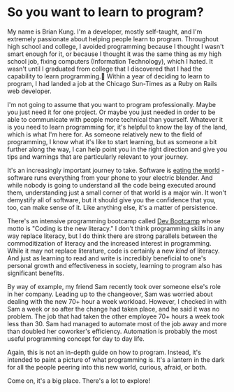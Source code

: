# So you want to learn to program?

My name is Brian Kung. I'm a developer, mostly self-taught, and I'm extremely passionate about helping people learn to program. Throughout high school and college, I avoided programming because I thought I wasn't smart enough for it, or because I thought it was the same thing as my high school job, fixing computers (Information Technology), which I hated. It wasn't until I graduated from college that I discovered that I had the capability to learn programming. Within a year of deciding to learn to program, I had landed a job at the Chicago Sun-Times as a Ruby on Rails web developer.

I'm not going to assume that you want to program professionally. Maybe you just need it for one project. Or maybe you just needed in order to be able to communicate with people more technical than yourself. Whatever it is you need to learn programming for, it's helpful to know the lay of the land, which is what I'm here for. As someone relatively new to the field of programming, I know what it's like to start learning, but as someone a bit further along the way, I can help point you in the right direction and give you tips and warnings that are particularly relevant to your journey.

It's an increasingly important journey to take. Software is [eating the world][software.nom(world)] - software runs everything from your phone to your electric blender. And while nobody is going to understand all the code being executed around them, understanding just a small corner of that world is a major win. It won't demystify all of software, but it should give you the confidence that you, too, can make sense of it. Like anything else, it's a matter of persistence.

There's an intensive programming bootcamp called [Dev Bootcamp][dbc] whose motto is "Coding is the new literacy." I don't think programming skills in any way replace literacy, but I do think there are strong parallels between the commoditization of literacy and the increased interest in programming. While it may not replace literature, code is certainly a new _kind_ of literacy. And just as learning to read and write is incredibly beneficial to one's personal growth and effectiveness in society, learning to program also has significant benefits.

By way of example, my friend Sam recently took over someone else's role in her company. Leading up to the changeover, Sam was worried about dealing with the new 70+ hour a week workload. However, I checked in with Sam a week or so after the change had taken place, and he said it was no problem. The job that had taken the other employee 70+ hours a week took less than 30. Sam had managed to automate most of the job away and more than doubled her coworker's efficiency. Automation is probably the most useful programming concept for day to day life.

Again, this is not an in-depth guide on how to program. Instead, it's intended to paint a picture of what programming is. It's a lantern in the dark for all the people peering into this new world, curious, afraid, or both.

Come on, it's a big place. There's a lot to explore!

[software.nom(world)]: http://online.wsj.com/news/articles/SB10001424053111903480904576512250915629460
[dbc]: http://devbootcamp.com/


